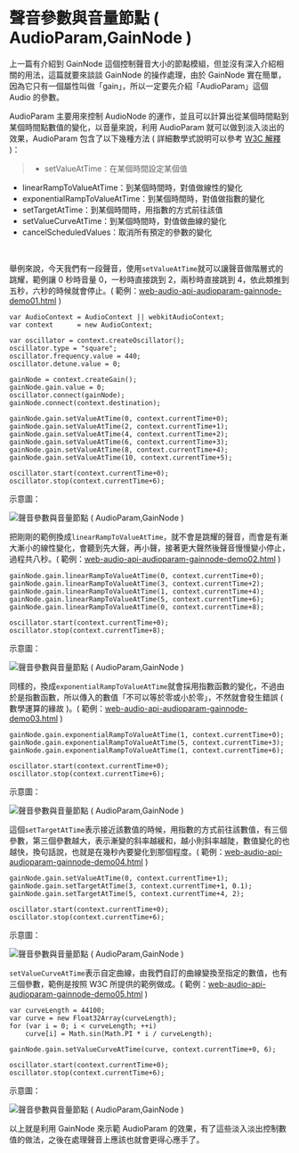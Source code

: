 # 聲音參數與音量節點 ( AudioParam,GainNode ) 

上一篇有介紹到 GainNode 這個控制聲音大小的節點模組，但並沒有深入介紹相關的用法，這篇就要來談談 GainNode 的操作處理，由於 GainNode 實在簡單，因為它只有一個屬性叫做「gain」，所以一定要先介紹「AudioParam」這個 Audio 的參數。

AudioParam 主要用來控制 AudioNode 的運作，並且可以計算出從某個時間點到某個時間點數值的變化，以音量來說，利用 AudioParam 就可以做到淡入淡出的效果，AudioParam 包含了以下幾種方法 ( 詳細數學式說明可以參考 [W3C 解釋](https://dvcs.w3.org/hg/audio/raw-file/tip/webaudio/specification.html#AudioParam) )：

>- setValueAtTime：在某個時間設定某個值
- linearRampToValueAtTime：到某個時間時，對值做線性的變化
- exponentialRampToValueAtTime：到某個時間時，對值做指數的變化
- setTargetAtTime：到某個時間時，用指數的方式前往該值
- setValueCurveAtTime：到某個時間時，對值做曲線的變化
- cancelScheduledValues：取消所有預定的參數的變化

<br/>

舉例來說，今天我們有一段聲音，使用`setValueAtTime`就可以讓聲音做階層式的跳耀，範例讓 0 秒時音量 0，一秒時直接跳到 2，兩秒時直接跳到 4，依此類推到五秒，六秒的時候就會停止。( 範例：[web-audio-api-audioparam-gainnode-demo01.html](/demo/201509/web-audio-api-audioparam-gainnode-demo01.html) )

	var AudioContext = AudioContext || webkitAudioContext;
	var context      = new AudioContext;

	var oscillator = context.createOscillator();
	oscillator.type = "square";
	oscillator.frequency.value = 440;
	oscillator.detune.value = 0;

	gainNode = context.createGain();
	gainNode.gain.value = 0;
	oscillator.connect(gainNode);
	gainNode.connect(context.destination);

	gainNode.gain.setValueAtTime(0, context.currentTime+0); 
	gainNode.gain.setValueAtTime(2, context.currentTime+1); 
	gainNode.gain.setValueAtTime(4, context.currentTime+2); 
	gainNode.gain.setValueAtTime(6, context.currentTime+3); 
	gainNode.gain.setValueAtTime(8, context.currentTime+4); 
	gainNode.gain.setValueAtTime(10, context.currentTime+5); 

	oscillator.start(context.currentTime+0);
	oscillator.stop(context.currentTime+6);

示意圖：

![聲音參數與音量節點 ( AudioParam,GainNode )](/img/articles/201509/20150929_1_02.jpg)

把剛剛的範例換成`linearRampToValueAtTime`，就不會是跳耀的聲音，而會是有漸大漸小的線性變化，會聽到先大聲，再小聲，接著更大聲然後聲音慢慢變小停止，過程共八秒。( 範例：[web-audio-api-audioparam-gainnode-demo02.html](/demo/201509/web-audio-api-audioparam-gainnode-demo02.html) )

	gainNode.gain.linearRampToValueAtTime(0, context.currentTime+0); 
	gainNode.gain.linearRampToValueAtTime(3, context.currentTime+2); 
	gainNode.gain.linearRampToValueAtTime(1, context.currentTime+4); 
	gainNode.gain.linearRampToValueAtTime(5, context.currentTime+6); 
	gainNode.gain.linearRampToValueAtTime(0, context.currentTime+8); 

	oscillator.start(context.currentTime+0);
	oscillator.stop(context.currentTime+8);

示意圖：

![聲音參數與音量節點 ( AudioParam,GainNode )](/img/articles/201509/20150929_1_03.jpg)

同樣的，換成`exponentialRampToValueAtTime`就會採用指數函數的變化，不過由於是指數函數，所以傳入的數值「不可以等於零或小於零」，不然就會發生錯誤 ( 數學運算的緣故 )。( 範例：[web-audio-api-audioparam-gainnode-demo03.html](/demo/201509/web-audio-api-audioparam-gainnode-demo03.html) )

	gainNode.gain.exponentialRampToValueAtTime(1, context.currentTime+0); 
	gainNode.gain.exponentialRampToValueAtTime(5, context.currentTime+3); 
	gainNode.gain.exponentialRampToValueAtTime(1, context.currentTime+6); 

	oscillator.start(context.currentTime+0);
	oscillator.stop(context.currentTime+6);

示意圖：

![聲音參數與音量節點 ( AudioParam,GainNode )](/img/articles/201509/20150929_1_04.jpg)

這個`setTargetAtTime`表示接近該數值的時候，用指數的方式前往該數值，有三個參數，第三個參數越大，表示漸變的斜率越緩和，越小則斜率越陡，數值變化的也越快，換句話說，也就是在幾秒內要變化到那個程度。( 範例：[web-audio-api-audioparam-gainnode-demo04.html](/demo/201509/web-audio-api-audioparam-gainnode-demo04.html) )

	gainNode.gain.setValueAtTime(0, context.currentTime+1);
	gainNode.gain.setTargetAtTime(3, context.currentTime+1, 0.1);  
	gainNode.gain.setTargetAtTime(5, context.currentTime+4, 2); 

	oscillator.start(context.currentTime+0);
	oscillator.stop(context.currentTime+6);

示意圖：

![聲音參數與音量節點 ( AudioParam,GainNode )](/img/articles/201509/20150929_1_05.jpg)

`setValueCurveAtTime`表示自定曲線，由我們自訂的曲線變換至指定的數值，也有三個參數，範例是按照 W3C 所提供的範例做成。( 範例：[web-audio-api-audioparam-gainnode-demo05.html](/demo/201509/web-audio-api-audioparam-gainnode-demo05.html) )

	var curveLength = 44100;
	var curve = new Float32Array(curveLength);
	for (var i = 0; i < curveLength; ++i)
	    curve[i] = Math.sin(Math.PI * i / curveLength);

	gainNode.gain.setValueCurveAtTime(curve, context.currentTime+0, 6); 

	oscillator.start(context.currentTime+0);
	oscillator.stop(context.currentTime+6);

示意圖：

![聲音參數與音量節點 ( AudioParam,GainNode )](/img/articles/201509/20150929_1_06.jpg)

以上就是利用 GainNode 來示範 AudioParam 的效果，有了這些淡入淡出控制數值的做法，之後在處理聲音上應該也就會更得心應手了。


